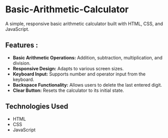 # Basic-Arithmetic-Calculator
A simple, responsive basic arithmetic calculator built with HTML, CSS, and JavaScript.

## Features :

* **Basic Arithmetic Operations:** Addition, subtraction, multiplication, and division.
* **Responsive Design:** Adapts to various screen sizes.
* **Keyboard Input:** Supports number and operator input from the keyboard.
* **Backspace Functionality:** Allows users to delete the last entered digit.
* **Clear Button:** Resets the calculator to its initial state.


## Technologies Used

* HTML
* CSS
* JavaScript




